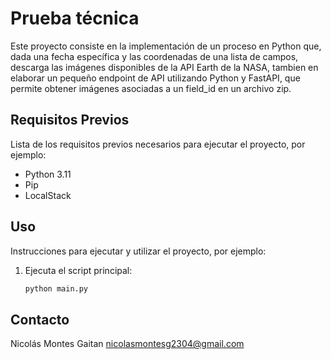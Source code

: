 # Prueba técnica

Este proyecto consiste en la implementación de un proceso en Python que, dada una fecha específica y las coordenadas de una lista de campos, descarga las imágenes disponibles de la API Earth de la NASA,
tambien en elaborar un pequeño endpoint de API utilizando Python y FastAPI, que permite obtener imágenes asociadas a un field_id en un archivo zip.

## Requisitos Previos

Lista de los requisitos previos necesarios para ejecutar el proyecto, por ejemplo:

- Python 3.11
- Pip
- LocalStack

## Uso

Instrucciones para ejecutar y utilizar el proyecto, por ejemplo:

1. Ejecuta el script principal:

   ```bash
   python main.py
   ```

## Contacto

Nicolás Montes Gaitan
nicolasmontesg2304@gmail.com
